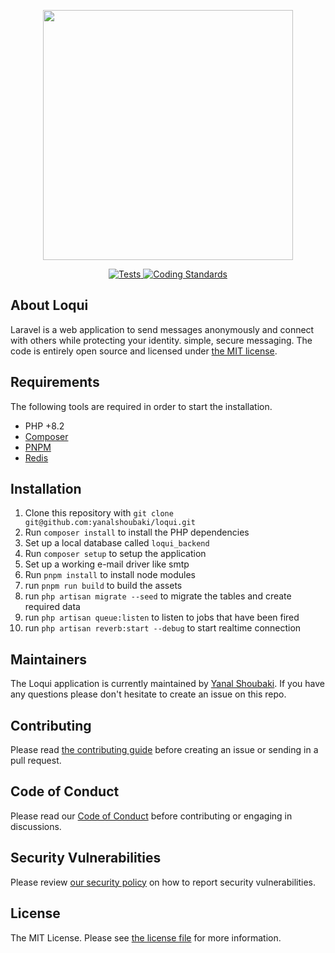 
<p align="center">
    <img src="https://github.com/yanalshoubaki/loqui/blob/main/art/logo.svg" width="400" />
</p>

<p align="center">
    <a href="https://github.com/yanalshoubaki/loqui/actions?query=workflow%3ATests">
        <img src="https://github.com/yanalshoubaki/loqui/workflows/Tests/badge.svg" alt="Tests" />
    </a>
    <a href="https://github.com/yanalshoubaki/loqui/actions/workflows/coding-standards.yml">
        <img src="https://github.com/yanalshoubaki/loqui/actions/workflows/coding-standards.yml/badge.svg" alt="Coding Standards" />
    </a>
</p>

## About Loqui

Laravel is a web application to send messages anonymously and connect with others while protecting your identity. simple, secure messaging.
The code is entirely open source and licensed under [the MIT license](LICENSE.md).


## Requirements

The following tools are required in order to start the installation.

- PHP +8.2
- [Composer](https://getcomposer.org/download/)
- [PNPM](https://pnpm.io/installation)
- [Redis](https://redis.io/docs/install/install-redis/)

## Installation


1. Clone this repository with `git clone git@github.com:yanalshoubaki/loqui.git`
2. Run `composer install` to install the PHP dependencies
3. Set up a local database called `loqui_backend`
4. Run `composer setup` to setup the application
5. Set up a working e-mail driver like smtp
6. Run `pnpm install` to install node modules
7. run `pnpm run build` to build the assets 
8. run `php artisan migrate --seed` to migrate the tables and create required data
9. run `php artisan queue:listen` to listen to jobs that have been fired
10. run `php artisan reverb:start --debug` to start realtime connection
    
## Maintainers

The Loqui application is currently maintained by [Yanal Shoubaki](https://github.com/yanalshoubaki). If you have any questions please don't hesitate to create an issue on this repo.

## Contributing

Please read [the contributing guide](CONTRIBUTING.md) before creating an issue or sending in a pull request.

## Code of Conduct

Please read our [Code of Conduct](CODE_OF_CONDUCT.md) before contributing or engaging in discussions.

## Security Vulnerabilities

Please review [our security policy](.github/SECURITY.md) on how to report security vulnerabilities.

## License

The MIT License. Please see [the license file](LICENSE.md) for more information.
